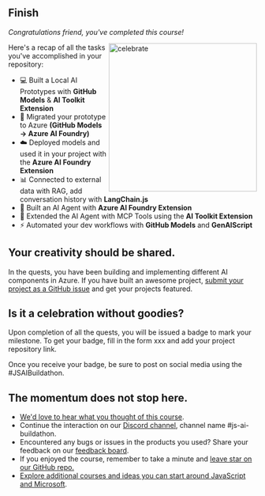 <!-- This README is automatically generated by the update-readme workflow -->
<!--
  <<< Author notes: Finish >>>
  Review what we learned, ask for feedback, provide next steps.
-->

## Finish

_Congratulations friend, you've completed this course!_

<img src="https://octodex.github.com/images/welcometocat.png" alt=celebrate width=300 align=right>

Here's a recap of all the tasks you've accomplished in your repository:

- 💻 Built a Local AI Prototypes with **GitHub Models** & **AI Toolkit Extension**
- 🔄 Migrated your prototype to Azure **(GitHub Models &#8594; Azure AI Foundry)**
- ☁️ Deployed models and used it in your project with the **Azure AI Foundry Extension**
- 📊 Connected to external data with RAG, add conversation history with **LangChain.js**
- 🤖 Built an AI Agent with **Azure AI Foundry Extension**
- 🧰 Extended the AI Agent with MCP Tools using the **AI Toolkit Extension**
- ⚡ Automated your dev workflows with **GitHub Models** and **GenAIScript**

## Your creativity should be shared.

In the quests, you have been building and implementing different AI components in Azure. If you have built an awesome project, [submit your project as a GitHub issue](https://github.com/Azure-Samples/JS-AI-Build-a-thon/issues/new?template=project-submission.md) and get your projects featured.

## Is it a celebration without goodies?

Upon completion of all the quests, you will be issued a badge to mark your milestone. To get your badge, fill in the form xxx and add your project repository link.

Once you receive your badge, be sure to post on social media using the #JSAIBuildathon.

## The momentum does not stop here.
- [We'd love to hear what you thought of this course](https://aka.ms/JSAIBuildathon-feedback).
- Continue the interaction on our [Discord channel](https://aka.ms/JSAIonDiscord), channel name #js-ai-buildathon.
- Encountered any bugs or issues in the products you used? Share your feedback on our [feedback board](https://github.com/orgs/azure-ai-foundry/discussions).
- If you enjoyed the course, remember to take a minute and [leave star on our GitHub repo.](https://aka.ms/jsaibuildathon)
- [Explore additional courses and ideas you can start around JavaScript and Microsoft](https://developer.microsoft.com/en-us/javascript/).
